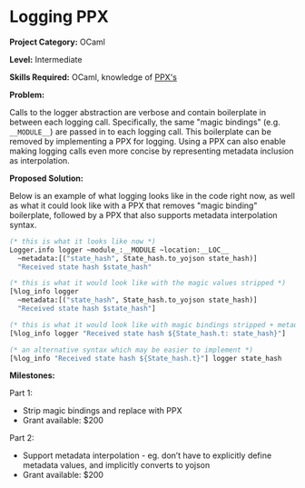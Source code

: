 # Logging PPX

**Project Category:** OCaml

**Level:** Intermediate

**Skills Required:** OCaml, knowledge of [PPX's](https://ocamlverse.github.io/content/ppx.html)

**Problem:**

Calls to the logger abstraction are verbose and contain boilerplate in between each logging call. Specifically, the same "magic bindings" (e.g. `__MODULE__`) are passed in to each logging call. This boilerplate can be removed by implementing a PPX for logging. Using a PPX can also enable making logging calls even more concise by representing metadata inclusion as interpolation.

**Proposed Solution:**

Below is an example of what logging looks like in the code right now, as well as what it could look like with a PPX that removes "magic binding" boilerplate, followed by a PPX that also supports metadata interpolation syntax.

```ocaml
(* this is what it looks like now *)
Logger.info logger ~module_:__MODULE ~location:__LOC__
  ~metadata:[("state_hash", State_hash.to_yojson state_hash)]
  "Received state hash $state_hash"

(* this is what it would look like with the magic values stripped *)
[%log_info logger
  ~metadata:[("state_hash", State_hash.to_yojson state_hash)]
  "Received state hash $state_hash"]

(* this is what it would look like with magic bindings stripped + metadata interpolation *)
[%log_info logger "Received state hash ${State_hash.t: state_hash}"]

(* an alternative syntax which may be easier to implement *)
[%log_info "Received state hash ${State_hash.t}"] logger state_hash
```

**Milestones:**

Part 1:
* Strip magic bindings and replace with PPX
* Grant available: $200 

Part 2:
* Support metadata interpolation - eg. don’t have to explicitly define metadata values, and implicitly converts to yojson
* Grant available: $200
